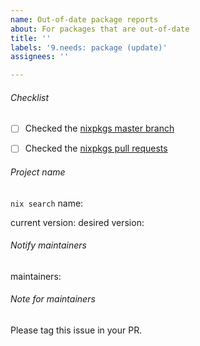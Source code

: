 ```yaml
---
name: Out-of-date package reports
about: For packages that are out-of-date
title: ''
labels: '9.needs: package (update)'
assignees: ''

---
```



###### Checklist

<!-- Note that these are hard requirements -->

<!--
You can use the "Go to file" functionality on GitHub to find the package
Then you can go to the history for this package
Find the latest "package_name: old_version -> new_version" commit
The "new_version" is the current version of the package
-->
- [ ] Checked the [nixpkgs master branch](https://github.com/NixOS/nixpkgs)
<!--
Type the name of your package and try to find an open pull request for the package
If you find an open pull request, you can review it!
There's a high chance that you'll have the new version right away while helping the community!
-->
- [ ] Checked the [nixpkgs pull requests](https://github.com/NixOS/nixpkgs/pulls)

###### Project name
`nix search` name:
<!--
The current version can be found easily with the same process as above for checking the master branch
If an open PR is present for the package, take this version as the current one and link to the PR
-->
current version:
desired version:

###### Notify maintainers
<!--
Search your package here: https://search.nixos.org/packages?channel=unstable
If no maintainer is listed for your package, tag the person that last updated the package
-->

maintainers:

###### Note for maintainers

Please tag this issue in your PR.
